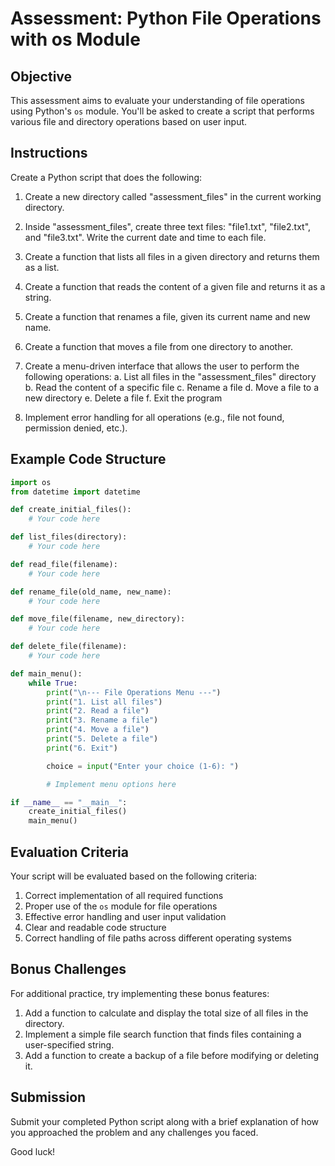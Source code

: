 # Assessment: Python File Operations with os Module

## Objective

This assessment aims to evaluate your understanding of file operations using Python's `os` module. You'll be asked to create a script that performs various file and directory operations based on user input.

## Instructions

Create a Python script that does the following:

1. Create a new directory called "assessment_files" in the current working directory.

2. Inside "assessment_files", create three text files: "file1.txt", "file2.txt", and "file3.txt". Write the current date and time to each file.

3. Create a function that lists all files in a given directory and returns them as a list.

4. Create a function that reads the content of a given file and returns it as a string.

5. Create a function that renames a file, given its current name and new name.

6. Create a function that moves a file from one directory to another.

7. Create a menu-driven interface that allows the user to perform the following operations:
   a. List all files in the "assessment_files" directory
   b. Read the content of a specific file
   c. Rename a file
   d. Move a file to a new directory
   e. Delete a file
   f. Exit the program

8. Implement error handling for all operations (e.g., file not found, permission denied, etc.).

## Example Code Structure

```python
import os
from datetime import datetime

def create_initial_files():
    # Your code here

def list_files(directory):
    # Your code here

def read_file(filename):
    # Your code here

def rename_file(old_name, new_name):
    # Your code here

def move_file(filename, new_directory):
    # Your code here

def delete_file(filename):
    # Your code here

def main_menu():
    while True:
        print("\n--- File Operations Menu ---")
        print("1. List all files")
        print("2. Read a file")
        print("3. Rename a file")
        print("4. Move a file")
        print("5. Delete a file")
        print("6. Exit")

        choice = input("Enter your choice (1-6): ")

        # Implement menu options here

if __name__ == "__main__":
    create_initial_files()
    main_menu()
```

## Evaluation Criteria

Your script will be evaluated based on the following criteria:

1. Correct implementation of all required functions
2. Proper use of the `os` module for file operations
3. Effective error handling and user input validation
4. Clear and readable code structure
5. Correct handling of file paths across different operating systems

## Bonus Challenges

For additional practice, try implementing these bonus features:

1. Add a function to calculate and display the total size of all files in the directory.
2. Implement a simple file search function that finds files containing a user-specified string.
3. Add a function to create a backup of a file before modifying or deleting it.

## Submission

Submit your completed Python script along with a brief explanation of how you approached the problem and any challenges you faced.

Good luck!
